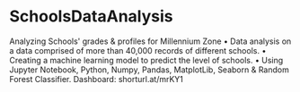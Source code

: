 # SchoolsDataAnalysis
Analyzing Schools' grades & profiles for Millennium Zone
• Data analysis on a data comprised of more than 40,000 records of different schools.
• Creating a machine learning model to predict the level of schools.
• Using Jupyter Notebook, Python, Numpy, Pandas, MatplotLib, Seaborn & Random Forest Classifier.
Dashboard: shorturl.at/mrKY1
